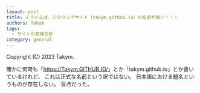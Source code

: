 ```yaml
---
layout: post
title: そういえば、このウェブサイト（takym.github.io）の名前が無い！！！
authors: Takym
tags:
  - サイトの管理方針
category: general
---
```

Copyright (C) 2023 Takym.

確かに何時も「<https://Takym.GITHUB.IO/>」とか「takym.github.io」とか書いているけれど、
これは正式な名前という訳ではない。
日本語における題名というものが存在しない。
盲点だった。
